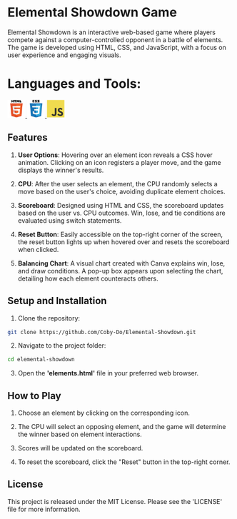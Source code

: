 # Elemental Showdown Game

Elemental Showdown is an interactive web-based game where players compete against a computer-controlled opponent in a battle of elements. The game is developed using HTML, CSS, and JavaScript, with a focus on user experience and engaging visuals.

# Languages and Tools:
<p align="left"> 
<a href="https://www.w3.org/html/" target="_blank" rel="noreferrer"> <img src="https://raw.githubusercontent.com/devicons/devicon/master/icons/html5/html5-original-wordmark.svg" alt="html5" width="40" height="40"/> </a> <a href="https://www.w3schools.com/css/" target="_blank" rel="noreferrer"> <img src="https://raw.githubusercontent.com/devicons/devicon/master/icons/css3/css3-original-wordmark.svg" alt="css3" width="40" height="40"/> </a> <a href="https://developer.mozilla.org/en-US/docs/Web/JavaScript" target="_blank" rel="noreferrer"> <img src="https://raw.githubusercontent.com/devicons/devicon/master/icons/javascript/javascript-original.svg" alt="javascript" width="40" height="40"/> </a> 
</p>

## Features

1. **User Options**: Hovering over an element icon reveals a CSS hover animation. Clicking on an icon registers a player move, and the game displays the winner's results.

2. **CPU**: After the user selects an element, the CPU randomly selects a move based on the user's choice, avoiding duplicate element choices.

3. **Scoreboard**: Designed using HTML and CSS, the scoreboard updates based on the user vs. CPU outcomes. Win, lose, and tie conditions are evaluated using switch statements.

4. **Reset Button**: Easily accessible on the top-right corner of the screen, the reset button lights up when hovered over and resets the scoreboard when clicked.

5. **Balancing Chart**: A visual chart created with Canva explains win, lose, and draw conditions. A pop-up box appears upon selecting the chart, detailing how each element counteracts others.

## Setup and Installation

1. Clone the repository:

```bash
git clone https://github.com/Coby-Do/Elemental-Showdown.git
```

2. Navigate to the project folder:
```bash
cd elemental-showdown
```

3. Open the <strong>'elements.html'</strong> file in your preferred web browser.

## How to Play

1. Choose an element by clicking on the corresponding icon.

2. The CPU will select an opposing element, and the game will determine the winner based on element interactions.

3. Scores will be updated on the scoreboard.

4. To reset the scoreboard, click the "Reset" button in the top-right corner.

## License

This project is released under the MIT License. Please see the 'LICENSE' file for more information.
